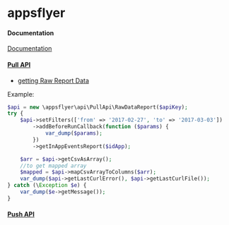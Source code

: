 # appsflyer


#### Documentation

[Documentation](https://support.appsflyer.com/hc/en-us)


#### [Pull API](https://support.appsflyer.com/hc/en-us/articles/207034346-Pull-APIs-Pulling-AppsFlyer-Reports-by-APIs)

 - [getting Raw Report Data](https://support.appsflyer.com/hc/en-us/articles/208387843-Raw-Data-Reports-V5-)
  
  Example:
  
  ```php
  $api = new \appsflyer\api\PullApi\RawDataReport($apiKey);
  try {
      $api->setFilters(['from' => '2017-02-27', 'to' => '2017-03-03'])
          ->addBeforeRunCallback(function ($params) {
              var_dump($params);
          })
          ->getInAppEventsReport($idApp);
 
      $arr = $api->getCsvAsArray();
      //to get mapped array
      $mapped = $api->mapCsvArrayToColumns($arr);
      var_dump($api->getLastCurlError(), $api->getLastCurlFile());
  } catch (\Exception $e) {
      var_dump($e->getMessage());
  }
  ```
  
  #### [Push API](https://support.appsflyer.com/hc/en-us/articles/207034386-Push-API-Data-Structure-iOS)